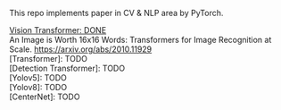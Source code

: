 This repo implements paper in CV & NLP area by PyTorch.

[Vision Transformer: DONE](https://github.com/GuilinXie/Paper_Replicating/tree/main/vision_transformer)     
              An Image is Worth 16x16 Words: Transformers for Image Recognition at Scale. https://arxiv.org/abs/2010.11929     
[Transformer]: TODO    
[Detection Transformer]: TODO    
[Yolov5]: TODO   
[Yolov8]: TODO   
[CenterNet]: TODO   
